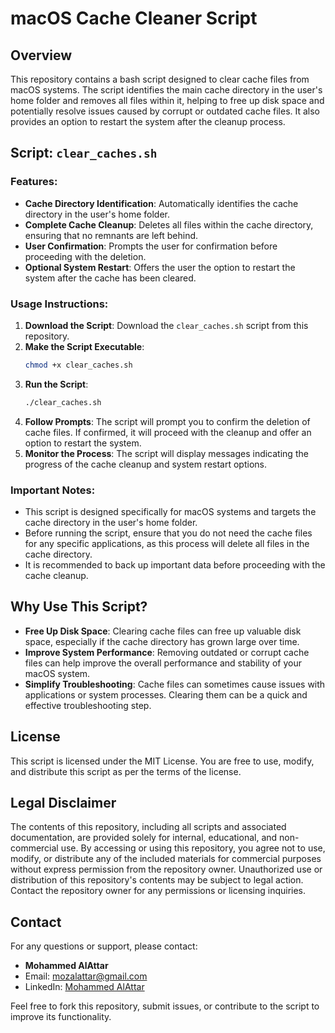 # macOS Cache Cleaner Script

## Overview

This repository contains a bash script designed to clear cache files from macOS systems. The script identifies the main cache directory in the user's home folder and removes all files within it, helping to free up disk space and potentially resolve issues caused by corrupt or outdated cache files. It also provides an option to restart the system after the cleanup process.

## Script: `clear_caches.sh`

### Features:
- **Cache Directory Identification**: Automatically identifies the cache directory in the user's home folder.
- **Complete Cache Cleanup**: Deletes all files within the cache directory, ensuring that no remnants are left behind.
- **User Confirmation**: Prompts the user for confirmation before proceeding with the deletion.
- **Optional System Restart**: Offers the user the option to restart the system after the cache has been cleared.

### Usage Instructions:
1. **Download the Script**: Download the `clear_caches.sh` script from this repository.
2. **Make the Script Executable**:
   ```bash
   chmod +x clear_caches.sh
   ```
3. **Run the Script**:
   ```bash
   ./clear_caches.sh
   ```
4. **Follow Prompts**: The script will prompt you to confirm the deletion of cache files. If confirmed, it will proceed with the cleanup and offer an option to restart the system.
5. **Monitor the Process**: The script will display messages indicating the progress of the cache cleanup and system restart options.

### Important Notes:
- This script is designed specifically for macOS systems and targets the cache directory in the user's home folder.
- Before running the script, ensure that you do not need the cache files for any specific applications, as this process will delete all files in the cache directory.
- It is recommended to back up important data before proceeding with the cache cleanup.

## Why Use This Script?
- **Free Up Disk Space**: Clearing cache files can free up valuable disk space, especially if the cache directory has grown large over time.
- **Improve System Performance**: Removing outdated or corrupt cache files can help improve the overall performance and stability of your macOS system.
- **Simplify Troubleshooting**: Cache files can sometimes cause issues with applications or system processes. Clearing them can be a quick and effective troubleshooting step.

## License

This script is licensed under the MIT License. You are free to use, modify, and distribute this script as per the terms of the license.

## Legal Disclaimer

The contents of this repository, including all scripts and associated documentation, are provided solely for internal, educational, and non-commercial use. By accessing or using this repository, you agree not to use, modify, or distribute any of the included materials for commercial purposes without express permission from the repository owner. Unauthorized use or distribution of this repository's contents may be subject to legal action. Contact the repository owner for any permissions or licensing inquiries.

## Contact

For any questions or support, please contact:
- **Mohammed AlAttar**
- Email: [mozalattar@gmail.com](mailto:mozalattar@gmail.com)
- LinkedIn: [Mohammed AlAttar](https://www.linkedin.com/in/mohammed-z-alattar/)

Feel free to fork this repository, submit issues, or contribute to the script to improve its functionality.
